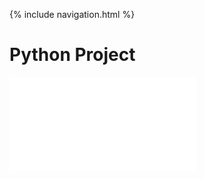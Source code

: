 {% include navigation.html %}

# Python Project

<iframe frameborder=“0” width=“100%” height=“500px” src=“https://replit.com/@AthenaWu2/Menu-Challege?embed=true”</iframe>
